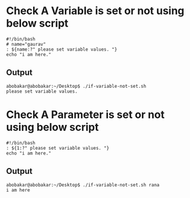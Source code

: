  # Check A Variable is set or not using below script

 ```
 #!/bin/bash
# name="gaurav"
: ${name:?" please set variable values. "}
echo "i am here."
 ```
 ## Output
 ```
 abobakar@abobakar:~/Desktop$ ./if-variable-not-set.sh 
please set variable values.
 ```
 # Check A Parameter is set or not using below script

 ```
 #!/bin/bash
: ${1:?" please set variable values. "}
echo "i am here."
 ```
 ## Output
 ```
 abobakar@abobakar:~/Desktop$ ./if-variable-not-set.sh rana
i am here
 ```